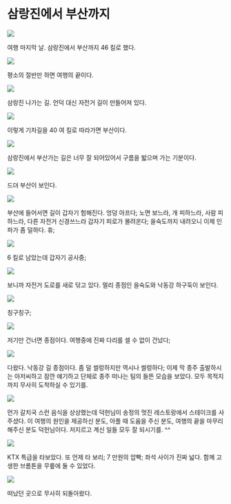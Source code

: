 # 삼랑진에서 부산까지

![](maps/map-10.jpg)

여행 마지막 날. 삼랑진에서 부산까지 46 킬로 했다.

![](images/2013-10-01-06-51-13-720.jpg)

평소의 절반만 하면 여행의 끝이다.

![](images/2013-10-01-07-06-27-720.jpg)

삼랑진 나가는 길. 언덕 대신 자전거 길이 만들어져 있다.

![](images/2013-10-01-07-43-30-720.jpg)

이렇게 기차길을 40 여 킬로 따라가면 부산이다.

![](images/2013-10-01-08-32-20-720.jpg)

삼랑진에서 부산가는 길은 너무 잘 되어있어서 구름을 밟으며 가는 기분이다.

![](images/2013-10-01-08-41-54-720.jpg)

드뎌 부산이 보인다.

![](images/2013-10-01-10-17-47-720.jpg)

부산에 들어서면 길이 갑자기 험해진다. 엉덩 아프다;
노면 보느라, 개 피하느라, 사람 피하느라, 다른 자전거 신경쓰느라 갑자기 피로가 몰려온다;
을숙도까지 내려오니 이제 인파가 좀 덜하다. 휴;

![](images/2013-10-01-10-21-04-720.jpg)

6 킬로 남았는데 갑자기 공사중;

![](images/2013-10-01-10-31-51-720.jpg)

보니까 자전거 도로를 새로 닦고 있다.
멀리 종점인 을숙도와 낙동강 하구둑이 보인다.

![](images/2013-10-01-10-37-14-720.jpg)

칭구칭구;

![](images/2013-10-01-10-47-37-720.jpg)

저기만 건너면 종점이다. 여행중에 진짜 다리를 셀 수 없이 건넜다;

![](images/2013-10-01-11-04-40-720.jpg)

다왔다. 낙동강 길 종점이다. 좀 덜 썰렁하지만 역시나 썰렁하다;
이제 막 종주 출발하시는 아저씨하고 잠깐 얘기하고 단체로 종주 떠나는 팀의 들뜬 모습을 보았다.
모두 목적지까지 무사히 도착하실 수 있기를.

![](images/2013-10-01-13-47-10-720.jpg)

먼가 갈치국 스런 음식을 상상했는데 덕헌님이 송정의 멋진 레스토랑에서 스테이크를 사주셨다.
이 여행의 원인을 제공하신 분도, 아플 때 도움을 주신 분도, 여행의 끝을 마무리 해주신 분도 덕헌님이다.
저지르고 계신 일들 모두 잘 되시기를. ^^

![](images/2013-10-01-16-23-09-720.jpg)

KTX 특급을 타보았다. 또 언제 타 보리; 7 만원의 압빡; 좌석 사이가 진짜 넓다. 함께 고생한 브롬톤을 무릎에 둘 수 있었다.

![](images/2013-10-01-20-05-10-720.jpg)

떠났던 곳으로 무사히 되돌아왔다.
